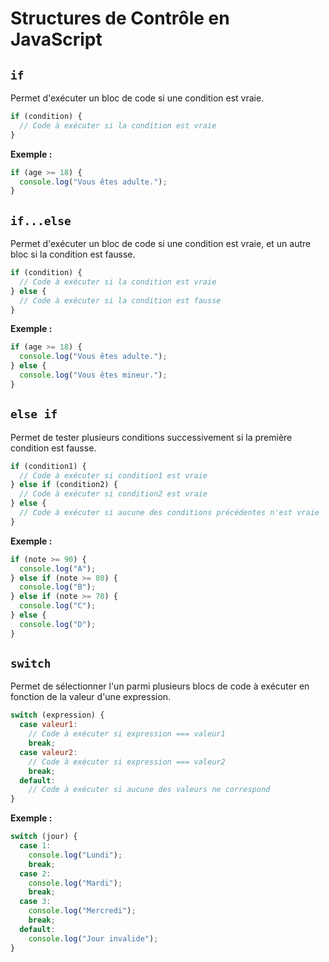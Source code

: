# Structures de Contrôle en JavaScript

## `if`

Permet d'exécuter un bloc de code si une condition est vraie.

```javascript
if (condition) {
  // Code à exécuter si la condition est vraie
}
```

**Exemple :**

```javascript
if (age >= 18) {
  console.log("Vous êtes adulte.");
}
```

## `if...else`

Permet d'exécuter un bloc de code si une condition est vraie, et un autre bloc si la condition est fausse.

```javascript
if (condition) {
  // Code à exécuter si la condition est vraie
} else {
  // Code à exécuter si la condition est fausse
}
```

**Exemple :**

```javascript
if (age >= 18) {
  console.log("Vous êtes adulte.");
} else {
  console.log("Vous êtes mineur.");
}
```

## `else if`

Permet de tester plusieurs conditions successivement si la première condition est fausse.

```javascript
if (condition1) {
  // Code à exécuter si condition1 est vraie
} else if (condition2) {
  // Code à exécuter si condition2 est vraie
} else {
  // Code à exécuter si aucune des conditions précédentes n'est vraie
}
```

**Exemple :**

```javascript
if (note >= 90) {
  console.log("A");
} else if (note >= 80) {
  console.log("B");
} else if (note >= 70) {
  console.log("C");
} else {
  console.log("D");
}
```

## `switch`

Permet de sélectionner l'un parmi plusieurs blocs de code à exécuter en fonction de la valeur d'une expression.

```javascript
switch (expression) {
  case valeur1:
    // Code à exécuter si expression === valeur1
    break;
  case valeur2:
    // Code à exécuter si expression === valeur2
    break;
  default:
    // Code à exécuter si aucune des valeurs ne correspond
}
```

**Exemple :**

```javascript
switch (jour) {
  case 1:
    console.log("Lundi");
    break;
  case 2:
    console.log("Mardi");
    break;
  case 3:
    console.log("Mercredi");
    break;
  default:
    console.log("Jour invalide");
}
```